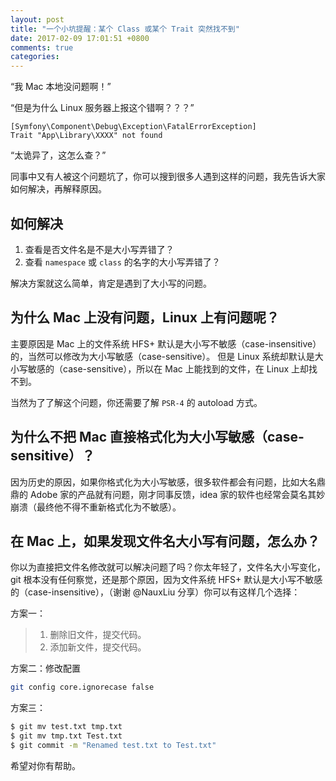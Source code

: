 ```yaml
---
layout: post
title: "一个小坑提醒：某个 Class 或某个 Trait 突然找不到"
date: 2017-02-09 17:01:51 +0800
comments: true
categories: 
---
```


“我 Mac 本地没问题啊！”

“但是为什么 Linux 服务器上报这个错啊？？？”
```
[Symfony\Component\Debug\Exception\FatalErrorException] 
Trait "App\Library\XXXX" not found
```
“太诡异了，这怎么查？”

同事中又有人被这个问题坑了，你可以搜到很多人遇到这样的问题，我先告诉大家如何解决，再解释原因。

## 如何解决
1. 查看是否文件名是不是大小写弄错了？
2. 查看 `namespace` 或 `class` 的名字的大小写弄错了？

解决方案就这么简单，肯定是遇到了大小写的问题。

## 为什么 Mac 上没有问题，Linux 上有问题呢？
主要原因是 Mac 上的文件系统 HFS+ 默认是大小写不敏感（case-insensitive）的，当然可以修改为大小写敏感（case-sensitive）。
但是 Linux 系统却默认是大小写敏感的（case-sensitive），所以在 Mac 上能找到的文件，在 Linux 上却找不到。

当然为了了解这个问题，你还需要了解 `PSR-4` 的 autoload 方式。
## 为什么不把 Mac 直接格式化为大小写敏感（case-sensitive）？	
因为历史的原因，如果你格式化为大小写敏感，很多软件都会有问题，比如大名鼎鼎的 Adobe 家的产品就有问题，刚才同事反馈，idea 家的软件也经常会莫名其妙崩溃（最终他不得不重新格式化为不敏感）。
## 在 Mac 上，如果发现文件名大小写有问题，怎么办？
你以为直接把文件名修改就可以解决问题了吗？你太年轻了，文件名大小写变化，git 根本没有任何察觉，还是那个原因，因为文件系统 HFS+ 默认是大小写不敏感的（case-insensitive），（谢谢 @NauxLiu 分享）你可以有这样几个选择：

方案一：
>1. 删除旧文件，提交代码。
>2. 添加新文件，提交代码。

方案二：修改配置
```bash
git config core.ignorecase false
```
方案三：
```bash
$ git mv test.txt tmp.txt
$ git mv tmp.txt Test.txt
$ git commit -m "Renamed test.txt to Test.txt"
```
	
希望对你有帮助。

